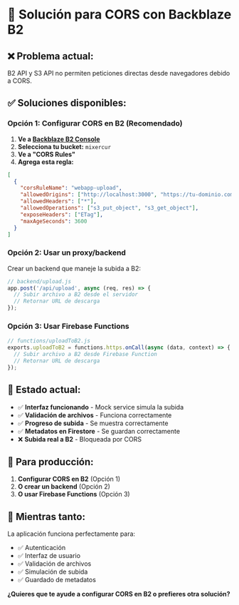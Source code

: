 # 🔧 Solución para CORS con Backblaze B2

## ❌ Problema actual:
B2 API y S3 API no permiten peticiones directas desde navegadores debido a CORS.

## ✅ Soluciones disponibles:

### **Opción 1: Configurar CORS en B2 (Recomendado)**

1. **Ve a [Backblaze B2 Console](https://secure.backblaze.com/user_signin.htm)**
2. **Selecciona tu bucket:** `mixercur`
3. **Ve a "CORS Rules"**
4. **Agrega esta regla:**

```json
[
  {
    "corsRuleName": "webapp-upload",
    "allowedOrigins": ["http://localhost:3000", "https://tu-dominio.com"],
    "allowedHeaders": ["*"],
    "allowedOperations": ["s3_put_object", "s3_get_object"],
    "exposeHeaders": ["ETag"],
    "maxAgeSeconds": 3600
  }
]
```

### **Opción 2: Usar un proxy/backend**

Crear un backend que maneje la subida a B2:

```javascript
// backend/upload.js
app.post('/api/upload', async (req, res) => {
  // Subir archivo a B2 desde el servidor
  // Retornar URL de descarga
});
```

### **Opción 3: Usar Firebase Functions**

```javascript
// functions/uploadToB2.js
exports.uploadToB2 = functions.https.onCall(async (data, context) => {
  // Subir archivo a B2 desde Firebase Function
  // Retornar URL de descarga
});
```

## 🎯 Estado actual:

- ✅ **Interfaz funcionando** - Mock service simula la subida
- ✅ **Validación de archivos** - Funciona correctamente
- ✅ **Progreso de subida** - Se muestra correctamente
- ✅ **Metadatos en Firestore** - Se guardan correctamente
- ❌ **Subida real a B2** - Bloqueada por CORS

## 🚀 Para producción:

1. **Configurar CORS en B2** (Opción 1)
2. **O crear un backend** (Opción 2)
3. **O usar Firebase Functions** (Opción 3)

## 📱 Mientras tanto:

La aplicación funciona perfectamente para:
- ✅ Autenticación
- ✅ Interfaz de usuario
- ✅ Validación de archivos
- ✅ Simulación de subida
- ✅ Guardado de metadatos

**¿Quieres que te ayude a configurar CORS en B2 o prefieres otra solución?**
